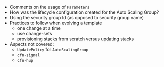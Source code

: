- Comments on the usage of `Parameters`
- How was the lifecycle configuration created for the Auto Scaling Group?
- Using the security group Id (as opposed to security group name)
- Practices to follow when evolving a template
    - one change at a time
    - use change-sets
    - provisioning stacks from scratch versus updating stacks
- Aspects not covered:
    - `UpdatePolicy` for `AutoScalingGroup`
    - `cfn-signal`
    - `cfn-hup`